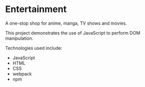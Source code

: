 # Entertainment

A one-stop shop for anime, manga, TV shows and movies.

This project demonstrates the use of JavaScript to perform DOM manipulation.

Technologies used include: 
  - JavaScript
  - HTML
  - CSS
  - webpack
  - npm
